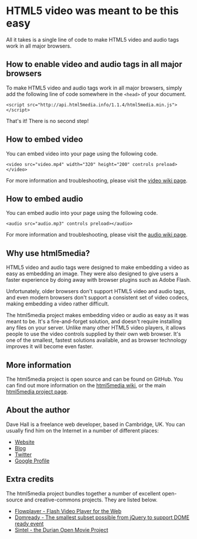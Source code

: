 HTML5 video was meant to be this easy
=====================================

All it takes is a single line of code to make HTML5 video and audio tags work
in all major browsers.


How to enable video and audio tags in all major browsers
--------------------------------------------------------

To make HTML5 video and audio tags work in all major browsers, simply add the
following line of code somewhere in the `<head>` of your document.

    <script src="http://api.html5media.info/1.1.4/html5media.min.js"></script>
    
That's it! There is no second step!

    
How to embed video
------------------

You can embed video into your page using the following code.

    <video src="video.mp4" width="320" height="200" controls preload></video>

For more information and troubleshooting, please visit the [video wiki page].

[video wiki page]: https://github.com/etianen/html5media/wiki/video
    
    
How to embed audio
------------------

You can embed audio into your page using the following code.

    <audio src="audio.mp3" controls preload></audio>

For more information and troubleshooting, please visit the [audio wiki page].

[audio wiki page]: https://github.com/etianen/html5media/wiki/audio
    
    
Why use html5media?
-------------------

HTML5 video and audio tags were designed to make embedding a video as easy as
embedding an image. They were also designed to give users a faster experience
by doing away with browser plugins such as Adobe Flash.

Unfortunately, older browsers don't support HTML5 video and audio tags, and
even modern browsers don't support a consistent set of video codecs, making
embedding a video rather difficult.

The html5media project makes embedding video or audio as easy as it was meant
to be. It's a fire-and-forget solution, and doesn't require installing any
files on your server. Unlike many other HTML5 video players, it allows people
to use the video controls supplied by their own web browser. It's one of the
smallest, fastest solutions available, and as browser technology improves it
will become even faster.
    
    
More information
----------------

The html5media project is open source and can be found on GitHub. You can find
out more information on the [html5media wiki], or the main [html5media project page].

[html5media wiki]: https://github.com/etianen/html5media/wiki
[html5media project page]: https://github.com/etianen/html5media


About the author
----------------

Dave Hall is a freelance web developer, based in Cambridge, UK. You can usually
find him on the Internet in a number of different places:

*   [Website](http://www.etianen.com/ "Dave Hall's homepage")
*   [Blog](http://www.etianen.com/blog/developers/ "Dave Hall's blog")
*   [Twitter](http://twitter.com/etianen "Dave Hall on Twitter")
*   [Google Profile](http://www.google.com/profiles/david.etianen "Dave Hall's Google profile")


Extra credits
-------------

The html5media project bundles together a number of excellent open-source and
creative-commons projects. They are listed below.

*   [Flowplayer - Flash Video Player for the Web](http://flowplayer.org/ "Flowplayer - Flash Video Player for the Web")
*   [Domready - The smallest subset possible from jQuery to support DOME ready event](http://code.google.com/p/domready/, "Domready - The smallest subset possible from jQuery to support DOME ready event")
*   [Sintel - the Durian Open Movie Project](http://www.sintel.org/, "Sintel - the Durian Open Movie Project")